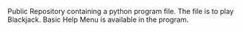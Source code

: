 Public Repository containing a python program file.
The file is to play Blackjack.
Basic Help Menu is available in the program.
